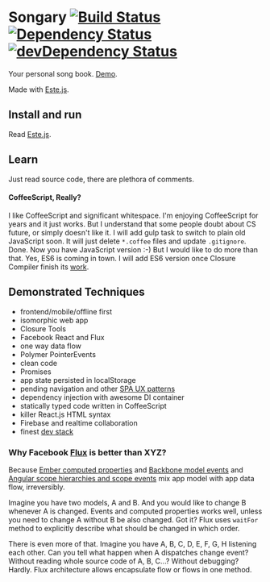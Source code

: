 # Songary [![Build Status](https://secure.travis-ci.org/steida/songary.png?branch=master)](http://travis-ci.org/steida/songary) [![Dependency Status](https://david-dm.org/steida/songary.png)](https://david-dm.org/steida/songary) [![devDependency Status](https://david-dm.org/steida/songary/dev-status.png)](https://david-dm.org/steida/songary#info=devDependencies)

Your personal song book. [Demo](http://songary.jit.su/).

Made with [Este.js](https://github.com/steida/este).

## Install and run

Read [Este.js](https://github.com/steida/este).

## Learn

Just read source code, there are plethora of comments. 

#### CoffeeScript, Really?

I like CoffeeScript and significant whitespace. I'm enjoying CoffeeScript for years and it just works. But I understand that some people doubt about CS future, or simply doesn't like it. I will add gulp task to switch to plain old JavaScript soon. It will just delete `*.coffee` files and update `.gitignore`. Done. Now you have JavaScript version :-) But I would like to do more than that. Yes, ES6 is coming in town. I will add ES6 version once Closure Compiler finish its [work](https://github.com/google/closure-compiler/wiki/ECMAScript6).

## Demonstrated Techniques
  - frontend/mobile/offline first
  - isomorphic web app
  - Closure Tools
  - Facebook React and Flux
  - one way data flow
  - Polymer PointerEvents
  - clean code
  - Promises
  - app state persisted in localStorage
  - pending navigation and other [SPA UX patterns](https://medium.com/joys-of-javascript/beyond-pushstate-building-single-page-applications-4353246f4480)
  - dependency injection with awesome DI container
  - statically typed code written in CoffeeScript
  - killer React.js HTML syntax
  - Firebase and realtime collaboration
  - finest [dev stack](https://github.com/steida/gulp-este)

### Why Facebook [Flux](http://facebook.github.io/flux/) is better than XYZ?

Because [Ember computed properties](http://emberjs.com/guides/object-model/computed-properties/) and [Backbone model events](http://backbonejs.org/#Events) and [Angular scope hierarchies and scope events](https://docs.angularjs.org/guide/scope) mix app model with app data flow, irreversibly.

Imagine you have two models, A and B. And you would like to change B whenever A is changed. Events and computed properties works well, unless you need to change A without B be also changed. Got it? Flux uses `waitFor` method to explicitly describe what should be changed in which order.

There is even more of that. Imagine you have A, B, C, D, E, F, G, H listening each other. Can you tell what happen when A dispatches change event? Without reading whole source code of A, B, C...? Without debugging? Hardly. Flux architecture allows encapsulate flow or flows in one method.




